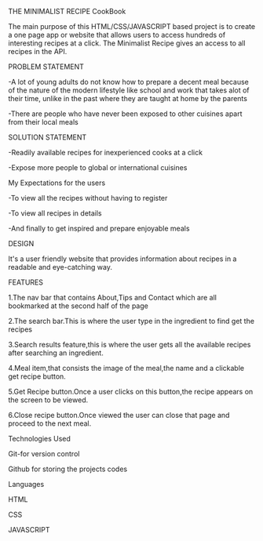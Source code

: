 
THE MINIMALIST RECIPE CookBook

The main purpose of this HTML/CSS/JAVASCRIPT based project is to create a one page app or website that allows users to access hundreds of interesting recipes at a click.
The Minimalist Recipe gives an access to all recipes in the API.

PROBLEM STATEMENT

-A lot of young adults do not know how to prepare a decent meal because of the   nature of the modern lifestyle like school and work that takes alot of their time, unlike in the past where they are taught at home by the parents

-There are people who have never been exposed to other cuisines apart from their local meals


SOLUTION STATEMENT

-Readily available recipes for inexperienced cooks at a click

-Expose more people to global or international cuisines

My Expectations for the users

-To view all the recipes without having to register

-To view all recipes in details

-And finally to get inspired and prepare enjoyable meals


DESIGN

It's a user friendly website that provides information about recipes in a readable and eye-catching way.

FEATURES

 1.The nav bar that contains About,Tips and Contact which are all bookmarked at the second half of the page

 2.The search bar.This is where the user type in the ingredient to find get the recipes

 3.Search results feature,this is where the user gets all the available recipes after searching an ingredient.

 4.Meal item,that consists the image of the meal,the name and a clickable get recipe button.

 5.Get Recipe button.Once a user clicks on this button,the recipe appears on the screen to be viewed.

 6.Close recipe button.Once viewed the user can close that page and proceed to the next meal.


 Technologies Used

 Git-for version control
 
 Github for storing the projects codes


 Languages

 HTML

 CSS

 JAVASCRIPT
